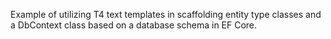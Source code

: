 Example of utilizing T4 text templates in scaffolding entity type classes and a DbContext class based on a database schema in EF Core.
